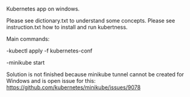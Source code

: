 Kubernetes app on windows.

Please see dictionary.txt to understand some concepts.
Please see instruction.txt how to install and run kubertness.

Main commands:

-kubectl apply -f kubernetes-conf

-minikube start

Solution is not finished because minikube tunnel cannot be created for Windows and is open issue for this:
https://github.com/kubernetes/minikube/issues/9078
